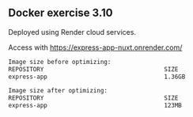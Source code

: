 ## Docker exercise 3.10

Deployed using Render cloud services.

Access with https://express-app-nuxt.onrender.com/


```sh
Image size before optimizing:
REPOSITORY                                  SIZE 
express-app                                 1.36GB

Image size after optimizing:
REPOSITORY                                  SIZE
express-app                                 123MB
```